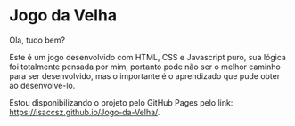 # Jogo da Velha

Ola, tudo bem?

Este é um jogo desenvolvido com HTML, CSS e Javascript puro, sua lógica foi totalmente pensada por mim, portanto pode não ser o melhor caminho para ser desenvolvido, mas o importante é o aprendizado que pude obter ao desenvolve-lo.

Estou disponibilizando o projeto pelo GitHub Pages pelo link: https://isaccsz.github.io/Jogo-da-Velha/.